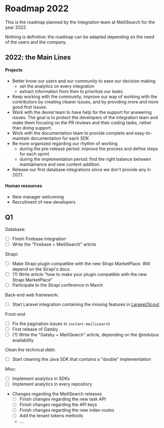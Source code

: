 # Roadmap 2022

This is the roadmap planned by the Integration team at MeiliSearch for the year 2022.

Nothing is definitive: the roadmap can be adapted depending on the need of the users and the company.

## 2022: the Main Lines

#### Projects

- Better know our users and our community to ease our decision making
  - set the analytics on every integration
  - extract information from then to prioritize our tasks
- Keep working with the community, improve our way of working with the contributors by creating clearer issues, and by providing more and more good first issues.
- Work with the devrel team to have help for the support for answering issues. The goal is to protect the developers of the integration team and make them focusing on the PR reviews and their coding tasks, rather than doing support.
- Work with the documentation team to provide complete and easy-to-maintain documentation for each SDK
- Be more organized regarding our rhythm of working
    - during the pre-release period: improve the process and define steps for each sprint
    - during the implementation period: find the right balance between maintainance and new content addition.
- Release our first database integrations since we don't provide any in 2021.

#### Human resources
- New manager welcoming
- Recruitment of new developers

## Q1

Database:
- [ ] Finish Firebase integration
- [ ] Write the "Firebase + MeiliSearch" article

Strapi:
- [ ] Make Strapi plugin compatible with the new Strapi MarketPlace. Will depend on the Strapi's docs.
- [ ] (?) Write article "how to make your plugin compatible with the new Strapi MarketPlace"
- [ ] Participate to the Strapi conference in March

Back-end web framework:
- [ ] Start Laravel integration containing the missing features in [Laravel/Scout](https://github.com/laravel/scout)

Front-end
- [ ] Fix the pagination issues in `instant-meilisearch`
- [ ] First release of Gatsby
- [ ] (?) Write the "Gatsby + MeiliSearch" article, depending on the @mdubus availability

Clean the technical debt:
- [ ] Start cleaning the Java SDK that contains a "double" implementation

Misc:
- [ ] Implement analytics in SDKs
- [ ] Implement analytics in every repository
- Changes regarding the MeiliSearch releases
  - [ ] Finish changes regarding the new task API
  - [ ] Finish changes regarding the API keys
  - [ ] Finish changes regarding the new index routes
  - [ ] Add the tenant tokens methods
  - ...
